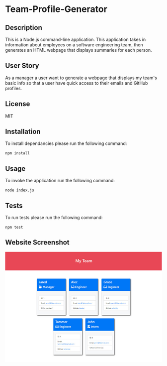 # Team-Profile-Generator

## Description
This is a Node.js command-line application. This application takes in information about employees on a software engineering team, then generates an HTML webpage that displays summaries for each person.

## User Story

As a manager a user want to generate a webpage that displays my team's basic info so that a user have quick access to their emails and GitHub profiles.

## License
MIT

## Installation
To install dependancies please run the following command: 
```
npm install
```

## Usage
To invoke the application run the following command:
```
node index.js
```

## Tests
To run tests please run the following command:
```
npm test
```

## Website Screenshot
![](assets/example_output.png)
